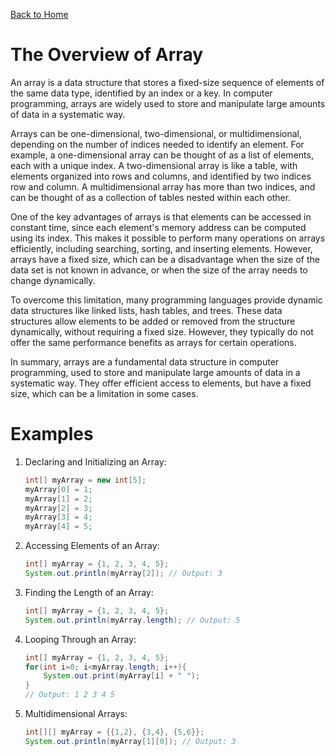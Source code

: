 [Back to Home](../../README.md#data-structure--algorithm)
# The Overview of Array
An array is a data structure that stores a 
fixed-size sequence of elements of the same
data type, identified by an index or a key. 
In computer programming, arrays are widely 
used to store and manipulate large amounts
of data in a systematic way.

Arrays can be one-dimensional, two-dimensional, 
or multidimensional, depending on the number
of indices needed to identify an element.
For example, a one-dimensional array can 
be thought of as a list of elements, each
with a unique index. A two-dimensional array 
is like a table, with elements organized into
rows and columns, and identified by two indices 
row and column. A multidimensional array 
has more than two indices, and can be thought
of as a collection of tables nested within 
each other.

One of the key advantages of arrays is that 
elements can be accessed in constant time, 
since each element's memory address can be 
computed using its index. This makes it possible
to perform many operations on arrays efficiently,
including searching, sorting, and inserting 
elements. However, arrays have a fixed size,
which can be a disadvantage when the size of 
the data set is not known in advance, or when 
the size of the array needs to change 
dynamically.

To overcome this limitation, many programming
languages provide dynamic data structures like
linked lists, hash tables, and trees. These 
data structures allow elements to be added or
removed from the structure dynamically, without
requiring a fixed size. However, they typically
do not offer the same performance benefits as 
arrays for certain operations.

In summary, arrays are a fundamental data structure
in computer programming, used to store and manipulate 
large amounts of data in a systematic way. 
They offer efficient access to elements, but have 
a fixed size, which can be a limitation in some 
cases.

# Examples
1. Declaring and Initializing an Array:
    ```java
    int[] myArray = new int[5];
    myArray[0] = 1;
    myArray[1] = 2;
    myArray[2] = 3;
    myArray[3] = 4;
    myArray[4] = 5;
    ```
2. Accessing Elements of an Array:
    ```java
    int[] myArray = {1, 2, 3, 4, 5};
    System.out.println(myArray[2]); // Output: 3
   ```

3. Finding the Length of an Array:
    ```java
    int[] myArray = {1, 2, 3, 4, 5};
    System.out.println(myArray.length); // Output: 5
    ```

4. Looping Through an Array:
    ```java
    int[] myArray = {1, 2, 3, 4, 5};
    for(int i=0; i<myArray.length; i++){
        System.out.print(myArray[i] + " ");
    }
    // Output: 1 2 3 4 5
    ```

5. Multidimensional Arrays:
    ```java
    int[][] myArray = {{1,2}, {3,4}, {5,6}};
    System.out.println(myArray[1][0]); // Output: 3
    ```